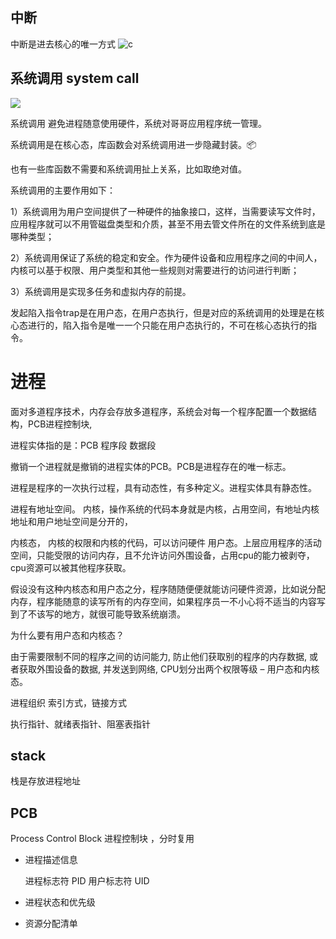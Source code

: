 

## 中断
中断是进去核心的唯一方式
![c](https://quemingfei.com/upload/2021/03/image-e4c29a8dcee849e79a927cf2dd55ca3c.png)

## 系统调用 system call
![](https://quemingfei.com/upload/2021/03/image-53d46ab3cb08451ca97036eee41ef4a6.png)

系统调用
避免进程随意使用硬件，系统对哥哥应用程序统一管理。

系统调用是在核心态，库函数会对系统调用进一步隐藏封装。📦

也有一些库函数不需要和系统调用扯上关系，比如取绝对值。

系统调用的主要作用如下：

1）系统调用为用户空间提供了一种硬件的抽象接口，这样，当需要读写文件时，应用程序就可以不用管磁盘类型和介质，甚至不用去管文件所在的文件系统到底是哪种类型；

2）系统调用保证了系统的稳定和安全。作为硬件设备和应用程序之间的中间人，内核可以基于权限、用户类型和其他一些规则对需要进行的访问进行判断；

3）系统调用是实现多任务和虚拟内存的前提。

发起陷入指令trap是在用户态，在用户态执行，但是对应的系统调用的处理是在核心态进行的，陷入指令是唯一一个只能在用户态执行的，不可在核心态执行的指令。


# 进程

面对多道程序技术，内存会存放多道程序，系统会对每一个程序配置一个数据结构，PCB进程控制块,

进程实体指的是：PCB 程序段  数据段

撤销一个进程就是撤销的进程实体的PCB。PCB是进程存在的唯一标志。

进程是程序的一次执行过程，具有动态性，有多种定义。进程实体具有静态性。


进程有地址空间。
内核，操作系统的代码本身就是内核，占用空间，有地址内核地址和用户地址空间是分开的，

内核态， 内核的权限和内核的代码，可以访问硬件
用户态。上层应用程序的活动空间，只能受限的访问内存，且不允许访问外围设备，占用cpu的能力被剥夺，cpu资源可以被其他程序获取。

假设没有这种内核态和用户态之分，程序随随便便就能访问硬件资源，比如说分配内存，程序能随意的读写所有的内存空间，如果程序员一不小心将不适当的内容写到了不该写的地方，就很可能导致系统崩溃。

为什么要有用户态和内核态？

由于需要限制不同的程序之间的访问能力, 防止他们获取别的程序的内存数据, 或者获取外围设备的数据, 并发送到网络, CPU划分出两个权限等级 – 用户态和内核态。

进程组织 索引方式，链接方式

执行指针、就绪表指针、阻塞表指针



## stack
栈是存放进程地址

## PCB
Process Control Block 进程控制块 ，分时复用

- 进程描述信息

    进程标志符 PID
    用户标志符 UID

- 进程状态和优先级
- 资源分配清单

